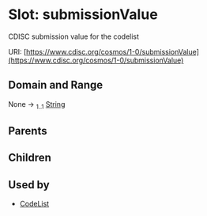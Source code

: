 
# Slot: submissionValue


CDISC submission value for the codelist

URI: [https://www.cdisc.org/cosmos/1-0/submissionValue](https://www.cdisc.org/cosmos/1-0/submissionValue)


## Domain and Range

None &#8594;  <sub>1..1</sub> [String](types/String.md)

## Parents


## Children


## Used by

 * [CodeList](CodeList.md)
